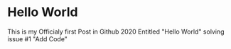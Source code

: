 # Hello World

This is my Officialy first Post in Github 2020 
Entitled
"Hello World"
solving issue #1 
"Add Code"
